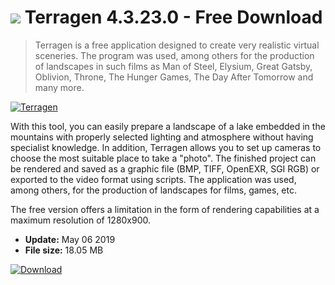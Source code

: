 # ![](https://cdn.softexe.net/static/icon/win.gif) Terragen 4.3.23.0 - Free Download

> Terragen is a free application designed to create very realistic virtual sceneries. The program was used, among others for the production of landscapes in such films as Man of Steel, Elysium, Great Gatsby, Oblivion, Throne, The Hunger Games, The Day After Tomorrow and many more.

[![Terragen](https://gallery.dpcdn.pl/imgc/Tools/2550/g_-_420x350_1.5_-_x20110407170529_00.jpg)](https://softexe.net/win/multimedia/graphics-design/terragen:pRRRa.html)

With this tool, you can easily prepare a landscape of a lake embedded in the mountains with properly selected lighting and atmosphere without having specialist knowledge. In addition, Terragen allows you to set up cameras to choose the most suitable place to take a "photo". The finished project can be rendered and saved as a graphic file (BMP, TIFF, OpenEXR, SGI RGB) or exported to the video format using scripts. The application was used, among others, for the production of landscapes for films, games, etc.
 
 The free version offers a limitation in the form of rendering capabilities at a maximum resolution of 1280x900.


- **Update:** May 06 2019
- **File size:** 18.05 MB

[![Download](https://cdn.softexe.net/static/img/download.png)](https://softexe.net/win/multimedia/graphics-design/terragen:pRRRa.html)

